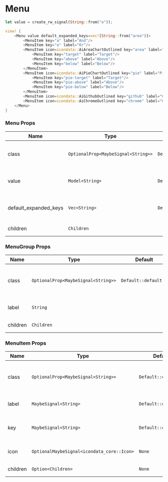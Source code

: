 # Menu

```rust demo
let value = create_rw_signal(String::from("o"));

view! {
    <Menu value default_expanded_keys=vec![String::from("area")]>
        <MenuItem key="a" label="And"/>
        <MenuItem key="o" label="Or"/>
        <MenuItem icon=icondata::AiAreaChartOutlined key="area" label="Area Chart">
            <MenuItem key="target" label="Target"/>
            <MenuItem key="above" label="Above"/>
            <MenuItem key="below" label="Below"/>
        </MenuItem>
        <MenuItem icon=icondata::AiPieChartOutlined key="pie" label="Pie Chart">
            <MenuItem key="pie-target" label="Target"/>
            <MenuItem key="pie-above" label="Above"/>
            <MenuItem key="pie-below" label="Below"/>
        </MenuItem>
        <MenuItem icon=icondata::AiGithubOutlined key="github" label="Github"/>
        <MenuItem icon=icondata::AiChromeOutlined key="chrome" label="Chrome"/>
    </Menu>
}
```

### Menu Props

| Name | Type | Default | Description |
| --- | --- | --- | --- |
| class | `OptionalProp<MaybeSignal<String>>` | `Default::default()` | Addtional classes for the menu element. |
| value | `Model<String>` | `Default::default()` | The selected item key of the menu. |
| default_expanded_keys | `Vec<String>` | `Default::default()` | The default expanded submenu keys. |
| children | `Children` |  | Menu's content. |

### MenuGroup Props

| Name | Type | Default | Description |
| --- | --- | --- | --- |
| class | `OptionalProp<MaybeSignal<String>>` | `Default::default()` | Addtional classes for the menu group element. |
| label | `String` |  | The label of the menu group. |
| children | `Children` |  | MenuGroup's content. |

### MenuItem Props

| Name | Type | Default | Description |
| --- | --- | --- | --- |
| class | `OptionalProp<MaybeSignal<String>>` | `Default::default()` | Addtional classes for the menu item element. |
| label | `MaybeSignal<String>` | `Default::default()` | The label of the menu item. |
| key | `MaybeSignal<String>` | `Default::default()` | The indentifier of the menu item. |
| icon | `OptionalMaybeSignal<icondata_core::Icon>` | `None` | The icon of the menu item. |
| children | `Option<Children>` | `None` | MenuItem's content. |

